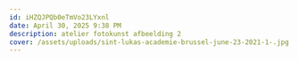 ```yaml
---
id: iHZQJPQb0eTmVo23LYxnl
date: April 30, 2025 9:38 PM
description: atelier fotokunst afbeelding 2
cover: /assets/uploads/sint-lukas-academie-brussel-june-23-2021-1-.jpg
---
```

